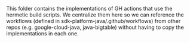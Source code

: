 This folder contains the implementations of GH  actions that use the hermetic
build scripts. We centralize them here so we can reference the workflows
(defined in sdk-platform-java/.github/workflows) from other repos (e.g.
google-cloud-java, java-bigtable) without having to copy the implementations in
each one.
